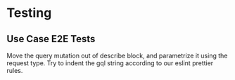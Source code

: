 # Testing

## Use Case E2E Tests

Move the query mutation out of describe block, and parametrize it using the request type. Try to indent the gql string according to our eslint prettier rules.

